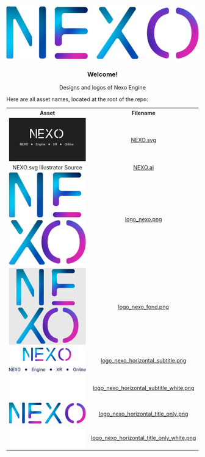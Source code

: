<h1 align="center">
  <picture>
    <source media="(prefers-color-scheme: dark)" srcset="logo_nexo_horizontal_title_only_white.png" width="500">
    <source media="(prefers-color-scheme: light)" srcset="logo_nexo_horizontal_title_only.png" width="500">
    <img alt="NexoEngine Logo" src="logo_nexo_horizontal_title_only.png">
  </picture>
</h1>

<h3 align="center">Welcome!</h3>

<p align="center">
Designs and logos of Nexo Engine
</p>

Here are all asset names, located at the root of the repo:

<table>
  <tr>
    <th align="center">Asset</th>
    <th align="center">Filename</th>
  </tr>
  <tr>
    <td align="center"><img src="NEXO.svg" alt="NEXO.svg" width="400"></td>
    <td align="center"><a href="NEXO.svg">NEXO.svg</a></td>
  </tr>
  <tr>
    <td align="center">NEXO.svg Illustrator Source</td>
    <td align="center"><a href="NEXO.ai">NEXO.ai</a></td>
  </tr>
  <tr>
    <td align="center"><img src="logo_nexo.png" alt="logo_nexo.png" width="400"></td>
    <td align="center"><a href="logo_nexo.png">logo_nexo.png</a></td>
  </tr>
  <tr>
    <td align="center"><img src="logo_nexo_fond.png" alt="logo_nexo_fond.png" width="400"></td>
    <td align="center"><a href="logo_nexo_fond.png">logo_nexo_fond.png</a></td>
  </tr>
  <tr>
    <td align="center"><img src="logo_nexo_horizontal_subtitle.png" alt="logo_nexo_horizontal_subtitle.png" width="400"></td>
    <td align="center"><a href="logo_nexo_horizontal_subtitle.png">logo_nexo_horizontal_subtitle.png</a></td>
  </tr>
  <tr>
    <td align="center"><img src="logo_nexo_horizontal_subtitle_white.png" alt="logo_nexo_horizontal_subtitle_white.png" width="400"></td>
    <td align="center"><a href="logo_nexo_horizontal_subtitle_white.png">logo_nexo_horizontal_subtitle_white.png</a></td>
  </tr>
  <tr>
    <td align="center"><img src="logo_nexo_horizontal_title_only.png" alt="logo_nexo_horizontal_title_only.png" width="400"></td>
    <td align="center"><a href="logo_nexo_horizontal_title_only.png">logo_nexo_horizontal_title_only.png</a></td>
  </tr>
  <tr>
    <td align="center"><img src="logo_nexo_horizontal_title_only_white.png" alt="logo_nexo_horizontal_title_only_white.png" width="400"></td>
    <td align="center"><a href="logo_nexo_horizontal_title_only_white.png">logo_nexo_horizontal_title_only_white.png</a></td>
  </tr>
</table>
